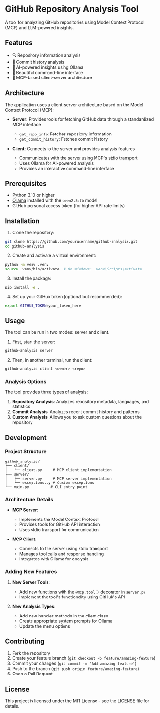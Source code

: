 # GitHub Repository Analysis Tool

A tool for analyzing GitHub repositories using Model Context Protocol (MCP) and LLM-powered insights.

## Features

- 🔍 Repository information analysis
- 🔄 Commit history analysis
- 🤖 AI-powered insights using Ollama
- 🎨 Beautiful command-line interface
- 🔌 MCP-based client-server architecture

## Architecture

The application uses a client-server architecture based on the Model Context Protocol (MCP):

- **Server**: Provides tools for fetching GitHub data through a standardized MCP interface
  - `get_repo_info`: Fetches repository information
  - `get_commit_history`: Fetches commit history

- **Client**: Connects to the server and provides analysis features
  - Communicates with the server using MCP's stdio transport
  - Uses Ollama for AI-powered analysis
  - Provides an interactive command-line interface

## Prerequisites

- Python 3.10 or higher
- [Ollama](https://ollama.ai) installed with the `qwen2.5:7b` model
- GitHub personal access token (for higher API rate limits)

## Installation

1. Clone the repository:
```bash
git clone https://github.com/yourusername/github-analysis.git
cd github-analysis
```

2. Create and activate a virtual environment:
```bash
python -m venv .venv
source .venv/bin/activate  # On Windows: .venv\Scripts\activate
```

3. Install the package:
```bash
pip install -e .
```

4. Set up your GitHub token (optional but recommended):
```bash
export GITHUB_TOKEN=your_token_here
```

## Usage

The tool can be run in two modes: server and client.

1. First, start the server:
```bash
github-analysis server
```

2. Then, in another terminal, run the client:
```bash
github-analysis client <owner> <repo>
```

### Analysis Options

The tool provides three types of analysis:

1. **Repository Analysis**: Analyzes repository metadata, languages, and statistics
2. **Commit Analysis**: Analyzes recent commit history and patterns
3. **Custom Analysis**: Allows you to ask custom questions about the repository

## Development

### Project Structure

```
github_analysis/
├── client/
│   └── client.py     # MCP client implementation
├── server/
│   ├── server.py     # MCP server implementation
│   └── exceptions.py # Custom exceptions
└── main.py          # CLI entry point
```

### Architecture Details

- **MCP Server**:
  - Implements the Model Context Protocol
  - Provides tools for GitHub API interaction
  - Uses stdio transport for communication

- **MCP Client**:
  - Connects to the server using stdio transport
  - Manages tool calls and response handling
  - Integrates with Ollama for analysis

### Adding New Features

1. **New Server Tools**:
   - Add new functions with the `@mcp.tool()` decorator in `server.py`
   - Implement the tool's functionality using GitHub's API

2. **New Analysis Types**:
   - Add new handler methods in the client class
   - Create appropriate system prompts for Ollama
   - Update the menu options

## Contributing

1. Fork the repository
2. Create your feature branch (`git checkout -b feature/amazing-feature`)
3. Commit your changes (`git commit -m 'Add amazing feature'`)
4. Push to the branch (`git push origin feature/amazing-feature`)
5. Open a Pull Request

## License

This project is licensed under the MIT License - see the LICENSE file for details.